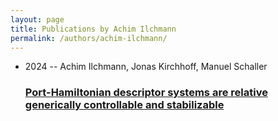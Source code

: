 ```yaml
---
layout: page
title: Publications by Achim Ilchmann
permalink: /authors/achim-ilchmann/
---
```


<ul class="post-list">
<li><span class='post-meta'>2024 -- Achim Ilchmann, Jonas Kirchhoff, Manuel Schaller</span><h3><a class='post-link' href='../../port-hamiltonian-descriptor-systems-are-relative-generically-controllable-and-stabilizable'>Port-Hamiltonian descriptor systems are relative generically controllable and stabilizable</a></h3></li>

</ul>
